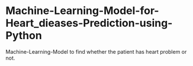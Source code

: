 # Machine-Learning-Model-for-Heart_dieases-Prediction-using-Python
Machine-Learning-Model to find whether the patient has heart problem or not.
